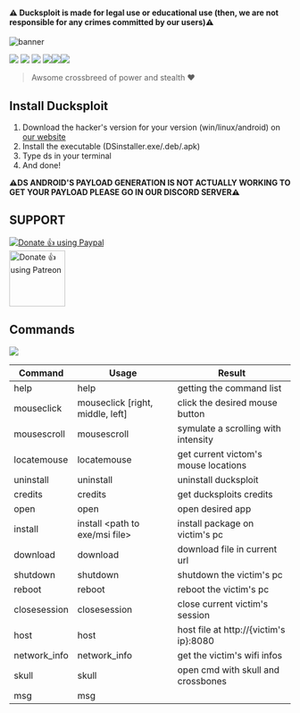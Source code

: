 #### :warning: Ducksploit is made for legal use or educational use (then, we are not responsible for any crimes committed by our users):warning:

<img src="https://github.com/canarddu38/DUCKSPLOIT/blob/root/images/dsbanner.png" alt="banner"/>

![](https://img.shields.io/badge/Version-1.1-red?style=for-the-badge) ![](https://img.shields.io/github/stars/canarddu38/DUCKSPLOIT?style=for-the-badge)
![](	https://img.shields.io/github/forks/canarddu38/DUCKSPLOIT?style=for-the-badge) ![](https://img.shields.io/badge/Windows-blue?style=for-the-badge)![](https://img.shields.io/badge/Linux-yellow?style=for-the-badge)![](https://img.shields.io/badge/Android-green?style=for-the-badge)


> Awsome crossbreed of power and stealth ♥


## Install Ducksploit
1. Download the hacker's version for your version (win/linux/android) on <a href="https://ducksploit.com/download">our website</a>
2. Install the executable (DSinstaller.exe/.deb/.apk)
3. Type ds in your terminal
4. And done! 

 **⚠️DS ANDROID'S PAYLOAD GENERATION IS NOT ACTUALLY WORKING
 TO GET YOUR PAYLOAD PLEASE GO IN OUR DISCORD SERVER⚠️**


 
## SUPPORT
<a href="https://www.paypal.com/paypalme/devcanarddu38"><img alt="Donate 👍 using Paypal" src="https://www.paypalobjects.com/webstatic/mktg/Logo/pp-logo-200px.png"></a>
</br>
<a href="https://www.patreon.com/ducksploit"><img alt="Donate 👍 using Patreon" src="https://forum.cwowd.com/uploads/default/original/3X/6/d/6d1cdda143cc46667d87659d64d15a869a9b6139.png" width="100" height="100"></a>

## **Commands**
<img src="https://github.com/canarddu38/DUCKSPLOIT/blob/root/images/mindmap.png?raw=true">




|    Command     |              Usage               |                  Result                   |
|----------------|----------------------------------|-------------------------------------------|
| help           | help                             | getting the command list                  |
| mouseclick     | mouseclick [right, middle, left] | click the desired mouse button            |
| mousescroll    | mousescroll <int>                | symulate a scrolling with intensity       |
| locatemouse    | locatemouse                      | get current victom's mouse locations      |
| uninstall      | uninstall                        | uninstall ducksploit                      |
| credits        | credits                          | get ducksploits credits                   |
| open           | open <app name>                  | open desired app                          |
| install        | install <path to exe/msi file>   | install package on victim's pc            |
| download       | download <url>                   | download file in current url              |
| shutdown       | shutdown                         | shutdown the victim's pc                  |
| reboot         | reboot                           | reboot the victim's pc                    |
| closesession   | closesession                     | close current victim's session            |
| host           | host                             | host file at http://{victim's ip}:8080    |
| network_info   | network_info                     | get the victim's wifi infos               |
| skull          | skull                            | open cmd with skull and crossbones        |
| msg            | msg <title> <line1> <line2>      | create alertbox with desired infos        |
| rickroll       | rickroll                         | rockroll your victim ;)                   |
| steal_pwd      | steal_pwd <firefox/google>       | get all victim's browser saved passwords  |
| desktop_stream | desktop_stream <start/stop>      | stream in real time victim's desktop      |
| screenshot     | screenshot                       | take screenshot                           |
| webcam_snap    | webcam_snap                      | take webcam picture                       |
| info           | info                             | get all stored victim's infos             |
| malware        | malware <malware name>           | add malware to vour victim (ds malware --help) |

## Made with ❤️ by 4RE5's devs
<br>
<a href="https://github.com/canarddu38/DUCKSPLOIT/graphs/contributors">
  <img src="https://contrib.rocks/image?repo=canarddu38/DUCKSPLOIT" />
</a>
